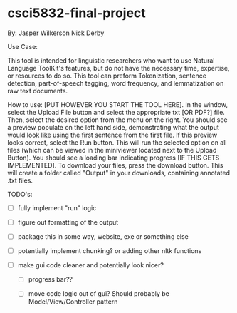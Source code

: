 # csci5832-final-project

By:
Jasper Wilkerson
Nick Derby

Use Case:

This tool is intended for linguistic researchers who want to use Natural Language ToolKit's features, but do not have the necessary time, expertise, or resources to do so. This tool can preform Tokenization, sentence detection, part-of-speech tagging, word frequency, and lemmatization on raw text documents. 

How to use:
[PUT HOWEVER YOU START THE TOOL HERE]. In the window, select the Upload File button and select the appropriate txt [OR PDF?] file. Then, select the desired option from the menu on the right. You should see a preview populate on the left hand side, demonstrating what the output would look like using the first sentence from the first file. If this preview looks correct, select the Run button. This will run the selected option on all files (which can be viewed in the miniviewer located next to the Upload Button). You should see a loading bar indicating progress [IF THIS GETS IMPLEMENTED]. To download your files, press the download button. This will create a folder called "Output" in your downloads, containing annotated .txt files. 


TODO's: 

- [ ] fully implement "run" logic 

- [ ] figure out formatting of the output

- [ ] package this in some way, website, exe or something else

- [ ] potentially implement chunking? or adding other nltk functions

- [ ] make gui code cleaner and potentially look nicer?

    - [ ] progress bar??

    - [ ] move code logic out of gui? Should probably be Model/View/Controller pattern
